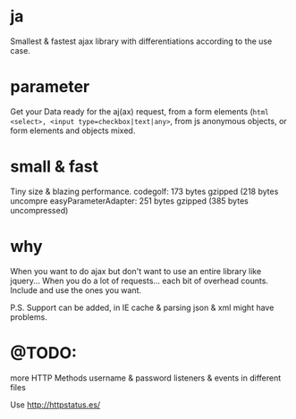 # ja
Smallest & fastest ajax library with differentiations according to the use case.

# parameter
Get your Data ready for the aj(ax) request, from a form elements (```html <select>, <input type=checkbox|text|any>```, from js anonymous objects, or form elements and objects mixed.


# small & fast
Tiny size & blazing performance. 
codegolf: 173 bytes gzipped (218 bytes uncompre
easyParameterAdapter: 251 bytes gzipped (385 bytes uncompressed)

# why
When you want to do ajax but don't want to use an entire library like jquery...
When you do a lot of requests... each bit of overhead counts.
Include and use the ones you want.

P.S.
Support can be added, in IE cache & parsing json & xml might have problems. 


# @TODO:
more HTTP Methods
username & password
listeners & events in different files

Use http://httpstatus.es/
